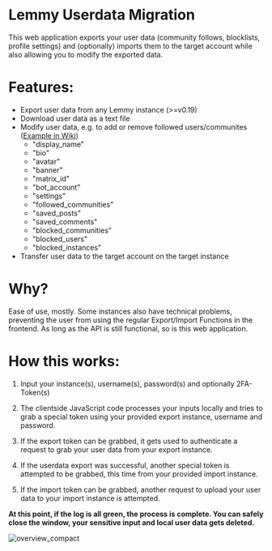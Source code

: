 
# Lemmy Userdata Migration

This web application exports your user data (community follows, blocklists, profile settings) and (optionally) imports them to the target account while also allowing you to modify the exported data.

# Features:
- Export user data from any Lemmy instance (>=v0.19)
- Download user data as a text file
- Modify user data, e.g. to add or remove followed users/communites ([Example in Wiki](https://github.com/StableNarwhal/Lemmy-Userdata-Migration/wiki/How-to-only-export-transfer-a-part-of-my-user-data,-e.g.-blocked-instances%3F))
  - "display_name"
​
  - "bio"
  ​
  - "avatar"
  ​
  - "banner"
  ​
  - "matrix_id"
  ​
  - "bot_account"
  ​
  - "settings"
  ​
  - "followed_communities"
  ​
  - "saved_posts"
  ​
  - "saved_comments"
  ​
  - "blocked_communities"
  ​
  - "blocked_users"
  ​
  - "blocked_instances"
- Transfer user data to the target account on the target instance

# Why?
Ease of use, mostly. Some instances also have technical problems, preventing the user from using the regular Export/Import Functions in the frontend. As long as the API is still functional, so is this web application. 


# How this works:

1. Input your instance(s), username(s), password(s) and optionally 2FA-Token(s)

2. The clientside JavaScript code processes your inputs locally and tries to grab a special token using your provided export instance, username and password.

3. If the export token can be grabbed, it gets used to authenticate a request to grab your user data from your export instance.

4. If the userdata export was successful, another special token is attempted to be grabbed, this time from your provided import instance.

5. If the import token can be grabbed, another request to upload your user data to your import instance is attempted.

**At this point, if the log is all green, the process is complete. You can safely close the window, your sensitive input and local user data gets deleted.**

![overview_compact](https://github.com/StableNarwhal/LemmyInstanceMover/assets/14216536/7f2fcf24-cd34-48d1-be74-5957b024962c)
